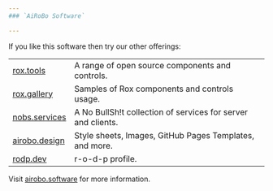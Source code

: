 ```yaml
---
### `AiRoBo Software`

---
```

If you like this software then try our other offerings:

| | |
| --- | --- |
| [rox.tools](https://rox.tools/) | A range of open source components and controls. |
| [rox.gallery](https://rox.gallery/) | Samples of Rox components and controls usage. |
| [nobs.services](https://nobs.services/) | A No BullSh!t collection of services for server and clients. |
| [airobo.design](https://airobo.design/) | Style sheets, Images, GitHub Pages Templates, and more. |
| [rodp.dev](https://rodp.dev/) | r-o-d-p profile. |

Visit [airobo.software](https://airobo.software/) for more information.
